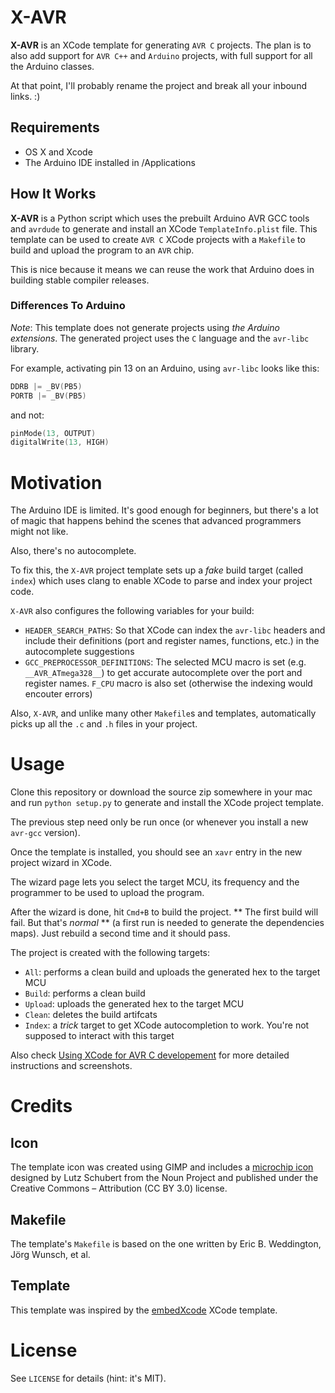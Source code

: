 # X-AVR

**X-AVR** is an XCode template for generating `AVR C` projects.
The plan is to also add support for `AVR C++` and `Arduino` projects,
with full support for all the Arduino classes.

At that point, I'll probably rename the project and break all your
inbound links. :)

## Requirements

* OS X and Xcode
* The Arduino IDE installed in /Applications

## How It Works

**X-AVR** is a Python script which uses the prebuilt Arduino AVR GCC tools and
`avrdude` to generate and install an XCode `TemplateInfo.plist` file.
This template can be used to create `AVR C` XCode projects with a `Makefile`
to build and upload the program to an `AVR` chip.

This is nice because it means we can reuse the work that Arduino does in
building stable compiler releases.

### Differences To Arduino

*Note*: This template does not generate projects using *the Arduino extensions*.
The generated project uses the `C` language and the `avr-libc` library.

For example, activating pin 13 on an Arduino, using `avr-libc` looks like this:

```C
DDRB |= _BV(PB5)
PORTB |= _BV(PB5)
```

and not:

```C
pinMode(13, OUTPUT)
digitalWrite(13, HIGH)
```

# Motivation

The Arduino IDE is limited. It's good enough for beginners, but there's a
lot of magic that happens behind the scenes that advanced programmers
might not like.

Also, there's no autocomplete.

To fix this, the `X-AVR` project template sets up a *fake* build target
(called `index`) which uses clang to enable XCode to parse and index
your project code.

`X-AVR` also configures the following variables for your build:
* `HEADER_SEARCH_PATHS`: So that XCode can index the `avr-libc` headers and include their definitions (port and register names, functions, etc.) in the autocomplete suggestions
* `GCC_PREPROCESSOR_DEFINITIONS`: The selected MCU macro is set (e.g. `__AVR_ATmega328__`) to get accurate autocomplete over the port and register names. `F_CPU` macro is also set (otherwise the indexing would encouter errors)

Also, `X-AVR`, and unlike many other `Makefile`s and templates, automatically picks up all the `.c` and `.h` files in your project.

# Usage

Clone this repository or download the source zip somewhere in your mac and run `python setup.py` to generate and install the XCode project template.

The previous step need only be run once (or whenever you install a new `avr-gcc` version).

Once the template is installed, you should see an `xavr` entry in the new project wizard in XCode.

The wizard page lets you select the target MCU, its frequency and the programmer to be used to upload the program.

After the wizard is done, hit `Cmd+B` to build the project.
** The first build will fail. But that's *normal* ** (a first run is needed to generate the dependencies maps).
Just rebuild a second time and it should pass.

The project is created with the following targets:

* `All`: performs a clean build and uploads the generated hex to the target MCU
* `Build`: performs a clean build
* `Upload`: uploads the generated hex to the target MCU
* `Clean`: deletes the build artifcats
* `Index`: a *trick* target to get XCode autocompletion to work. You're not supposed to interact with this target

Also check [Using XCode for AVR C developement](http://jawher.me/2014/03/21/using-xcode-avr-c/) for more detailed instructions and screenshots.

# Credits

## Icon

The template icon was created using GIMP and includes a [microchip icon](http://thenounproject.com/term/microchip/31537/)
designed by Lutz Schubert from the Noun Project and published under the Creative Commons – Attribution (CC BY 3.0) license.

## Makefile

The template's `Makefile` is based on the one written by Eric B. Weddington, Jörg Wunsch, et al.

## Template

This template was inspired by the [embedXcode](http://embedxcode.weebly.com/) XCode template.

# License

See `LICENSE` for details (hint: it's MIT).
